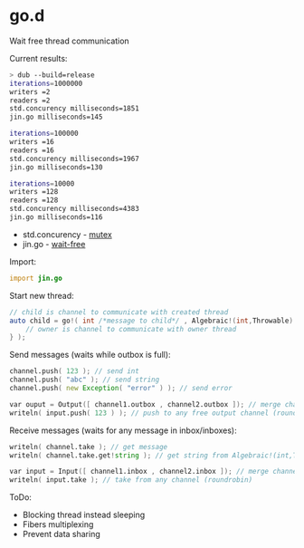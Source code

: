# go.d
Wait free thread communication

Current results:
```sh
> dub --build=release                                          
iterations=1000000
writers =2
readers =2
std.concurency milliseconds=1851
jin.go milliseconds=145

iterations=100000
writers =16
readers =16
std.concurency milliseconds=1967
jin.go milliseconds=130

iterations=10000
writers =128
readers =128
std.concurency milliseconds=4383
jin.go milliseconds=116
```

* std.concurency - [mutex](https://en.wikipedia.org/wiki/Lock_(computer_science))
* jin.go - [wait-free](https://en.wikipedia.org/wiki/Non-blocking_algorithm#Wait-freedom)

Import:
```d
import jin.go
```

Start new thread:
```d
// child is channel to communicate with created thread
auto child = go!( int /*message to child*/ , Algebraic!(int,Throwable) /*message from child*/ )( ( owner ) {
    // owner is channel to communicate with owner thread
} );
```

Send messages (waits while outbox is full):
```d
channel.push( 123 ); // send int
channel.push( "abc" ); // send string
channel.push( new Exception( "error" ) ); // send error

var ouput = Output([ channel1.outbox , channel2.outbox ]); // merge channels
writeln( input.push( 123 ) ); // push to any free output channel (roundrobin)
```

Receive messages (waits for any message in inbox/inboxes):
```d
writeln( channel.take ); // get message
writeln( channel.take.get!string ); // get string from Algebraic!(int,Throwable)

var input = Input([ channel1.inbox , channel2.inbox ]); // merge channels
writeln( input.take ); // take from any channel (roundrobin)
```

ToDo:

 * Blocking thread instead sleeping
 * Fibers multiplexing
 * Prevent data sharing
